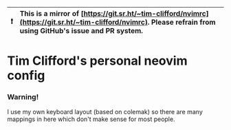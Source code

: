 

| :exclamation:  | This is a mirror of [https://git.sr.ht/~tim-clifford/nvimrc](https://git.sr.ht/~tim-clifford/nvimrc). Please refrain from using GitHub's issue and PR system.  |
|----------------|:-------------------------------------------------------------------------------------------------------------------------------------------------------|


# Tim Clifford's personal neovim config

### Warning!

I use my own keyboard layout (based on colemak) so there are many mappings in
here which don't make sense for most people.
